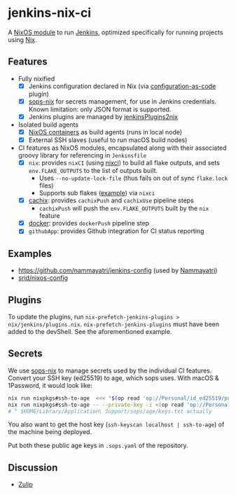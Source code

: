 # jenkins-nix-ci

A [NixOS module][nixos-mod] to run [Jenkins][jenkins], optimized specifically for running projects using [Nix].

## Features

- Fully nixified
    - [x] Jenkins configuration declared in Nix (via [configuration-as-code](https://github.com/jenkinsci/configuration-as-code-plugin) plugin)
    - [x] [sops-nix] for secrets management, for use in Jenkins credentials. Known limitation: only JSON format is supported.
    - [x] Jenkins plugins are managed by [jenkinsPlugins2nix](https://github.com/Fuuzetsu/jenkinsPlugins2nix)
- Isolated build agents
    - [x] [NixOS containers](https://nixos.wiki/wiki/NixOS_Containers) as build agents (runs in local node)
    - [x] External SSH slaves (useful to run macOS build nodes)
- CI features as NixOS modules, encapsulated along with their associated groovy library for referencing in `Jenkinsfile`
    - [x] `nix`: provides `nixCI` (using [nixci](https://github.com/srid/nixci)) to build all flake outputs, and sets `env.FLAKE_OUTPUTS` to the list of outputs built.
        - Uses `--no-update-lock-file` (thus fails on out of sync `flake.lock` files)
        - Supports sub flakes ([example](https://github.com/srid/haskell-flake/pull/179)) via `nixci`
    - [x] [cachix](https://www.cachix.org/): provides `cachixPush` and `cachixUse` pipeline steps
        - `cachixPush` will push the `env.FLAKE_OUTPUTS` built by the `nix` feature
    - [x] [docker](https://www.docker.com/): provides `dockerPush` pipeline step
    - [x] `githubApp`: provides Github integration for CI status reporting

## Examples

- https://github.com/nammayatri/jenkins-config (used by [Nammayatri](https://www.nammayatri.in/))
- [srid/nixos-config](https://github.com/srid/nixos-config/blob/aeb13a8b06692144910526be0c342fed017015b4/nixos/jenkins.nix)

## Plugins

To update the plugins, run `nix-prefetch-jenkins-plugins > nix/jenkins/plugins.nix`. `nix-prefetch-jenkins-plugins` must have been added to the devShell. See the aforementioned example.

## Secrets

We use [sops-nix] to manage secrets used by the individual CI features. Convert your SSH key (ed25519) to age, which sops uses. With macOS & 1Password, it would look like:

```sh
nix run nixpkgs#ssh-to-age  <<< "$(op read 'op://Personal/id_ed25519/public key')"
nix run nixpkgs#ssh-to-age -- --private-key -i <(op read 'op://Personal/id_ed25519/actual private') > ~/.config/sops/age/keys.txt
# ^ $HOME/Library/Application\ Support/sops/age/keys.txt actually
```

You also want to get the host key (`ssh-keyscan localhost | ssh-to-age`) of the machine being deployed.

Put both these public age keys in `.sops.yaml` of the repository.

## Discussion

- [Zulip](https://nixos.zulipchat.com/#narrow/stream/416818-jenkins-nix-ci)

[sops-nix]: https://github.com/Mic92/sops-nix
[nixos-mod]: https://nixos.wiki/wiki/NixOS_modules
[jenkins]: https://www.jenkins.io/
[Nix]: https://zero-to-nix.com/
